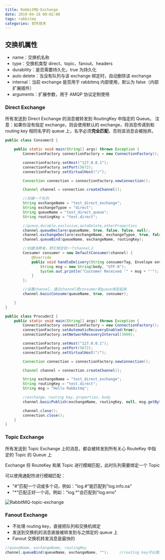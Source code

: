 ```yaml
---
title: RabbitMQ-Exchange
date: 2019-04-18 00:02:00
tags: rabbitmq
categories: 软件技术
---
```


## 交换机属性

- name：交换机名称
- type：交换机类型 direct、topic、fanout、headers
- durability：是否需要持久化，true 为持久化
- auto delete：当没有队列与该 exchange 绑定时，自动删除该 exchange
- internal：当前 exchange 是否用于 rabbitmq 内部使用，默认为 false（内部扩展插件）
- arguments：扩展参数，用于 AMQP 协议定制使用

### Direct Exchange

所有发送到 Direct Exchange 的消息被转发到 RoutingKey 中指定的 Queue。
注意：如果你没有指定 exchange，则会使用默认的 exchange，将消息传递到和 routing key 相同名字的 queue 上，名字必须**完全匹配**，否则该消息会被抛弃。

```java
public class Consumer2 {

    public static void main(String[] args) throws Exception {
        ConnectionFactory connectionFactory = new ConnectionFactory();

        connectionFactory.setHost("127.0.0.1");
        connectionFactory.setPort(5672);
        connectionFactory.setVirtualHost("/");

        Connection connection = connectionFactory.newConnection();

        Channel channel = connection.createChannel();

        //创建一个队列
        String exchangeName = "test_direct_exchange";
        String exchangeTypoe = "direct";
        String queueName = "test_direct_queue";
        String routingKey = "test.direct";

        //queue,durable,exclusive,autoDelete,otherProperties
        channel.queueDeclare(queueName, true, false, false, null);
        channel.exchangeDeclare(exchangeName, exchangeTypoe, true, false, false, null);
        channel.queueBind(queueName, exchangeName, routingKey);

        //创建消费者，把它绑定到一个channel上
        Consumer consumer = new DefaultConsumer(channel) {
            @Override
            public void handleDelivery(String consumerTag, Envelope envelope, AMQP.BasicProperties properties, byte[] body) throws IOException {
                String msg = new String(body, "UTF-8");
                System.out.println("Customer Received '" + msg + "'");
            }
        };

        //设置channel，通过channel把consumer和queue绑定起来
        channel.basicConsume(queueName, true, consumer);

    }
}
```

```java
public class Procuder2 {
    public static void main(String[] args) throws Exception {
        ConnectionFactory connectionFactory = new ConnectionFactory();
        connectionFactory.setAutomaticRecoveryEnabled(true);
        connectionFactory.setNetworkRecoveryInterval(3000);

        connectionFactory.setHost("127.0.0.1");
        connectionFactory.setPort(5672);
        connectionFactory.setVirtualHost("/");

        Connection connection = connectionFactory.newConnection();

        Channel channel = connection.createChannel();

        String exchangeName = "test_direct_exchange";
        String routingKey = "test.direct";
        String msg = "Hello Rabbitmq";

        //exchange，routing key，properties，body
        channel.basicPublish(exchangeName, routingKey, null, msg.getBytes());

        channel.close();
        connection.close();
    }
}
```

### Topic Exchange

所有发送到 Topic Exchange 上的消息，都会被转发到所有关心 RouteKey 中指定的 Topic 的 Queue 上

Exchange 将 RouteKey 和某 Topic 进行模糊匹配，此时队列需要绑定一个 Topic

可以使用通配符进行模糊匹配：

- "#"匹配一个词或多个词，例如："log.#"能匹配到"log.info.oa"
- "\*"匹配正好一个词，例如："log.\*"会匹配到"log.erro"

![RabbitMQ-topic-exchange](https://gcore.jsdelivr.net/gh/Nayacco/cdn@master/blog/RabbitMQ-topic-exchange.png)

### Fanout Exchange

- 不处理 routing key，直接把队列和交换机绑定
- 发送到交换机的消息直接被转发到与之绑定的 queue 上
- Fanout 交换机转发消息是最快的

```java
//queueName, exchangeName, routingKey
channel.queueBind(queueName, exchangeName, "");     //routing key可以随意设置，都不会处理，这里设为空字符串即可
```
